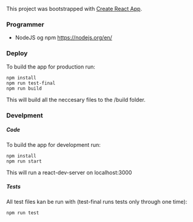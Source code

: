 This project was bootstrapped with [Create React App](https://github.com/facebook/create-react-app).

### Programmer
- NodeJS og npm https://nodejs.org/en/

### Deploy
To build the app for production run: 
````
npm install
npm run test-final
npm run build
````

This will build all the neccesary files to the /build folder.

### Develpment
##### Code
To build the app for development run: 
````
npm install
npm run start
````
This will run a react-dev-server on localhost:3000
##### Tests
All test files kan be run with (test-final runs tests only through one time):
````
npm run test
````
